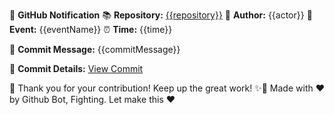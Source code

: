 📢 **GitHub Notification**
📚 **Repository:** [{{repository}}](https://github.com/{{repository}})
👤 **Author:** {{actor}}
📅 **Event:** {{eventName}}
⏰ **Time:** {{time}}

📜 **Commit Message:**
{{commitMessage}}

🔗 **Commit Details:**
[View Commit](https://github.com/{{repository}}/commit/{{commitHash}})

🌟 Thank you for your contribution! Keep up the great work! ✨🚀
    Made with ❤️ by Github Bot, Fighting. Let make this ❤️